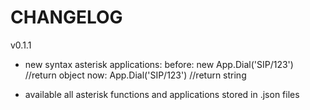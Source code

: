 CHANGELOG
=========


v0.1.1
* new syntax asterisk applications: 
  before: new App.Dial('SIP/123')  //return object 
  now: App.Dial('SIP/123')         //return string

* available all asterisk functions and applications
  stored in .json files